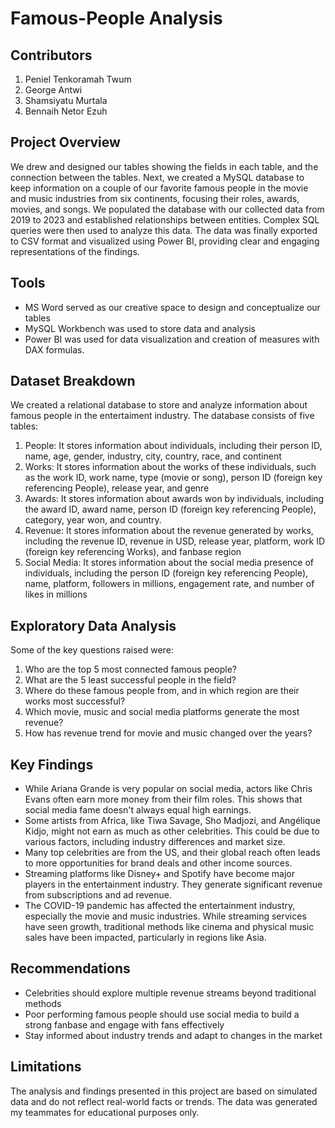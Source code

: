 # Famous-People Analysis
## Contributors

1. Peniel Tenkoramah Twum
2. George Antwi
3. Shamsiyatu Murtala
4. ⁠Bennaih Netor Ezuh

   
## Project Overview

We drew and designed our tables showing the fields in each table, and the connection between the tables. Next, we created a MySQL database to keep information on a couple of our favorite famous people in the movie and music industries from six continents, focusing their roles, awards, movies, and songs. We populated the database with our collected data  from 2019 to 2023 and established relationships between entities. Complex SQL queries were then used to analyze this data. The data was finally exported to CSV format and visualized using Power BI, providing clear and engaging representations of the findings.


## Tools
- MS Word served as our creative space to design and conceptualize our tables
- MySQL Workbench was used to store data and analysis
- Power BI was used for data visualization and creation of measures with DAX formulas.


## Dataset Breakdown

We created a relational database to store and analyze information about famous people in the entertaiment industry. The database consists of five tables:

1. People: It stores information about individuals, including their person ID, name, age, gender, industry, city, country, race, and continent
2. Works: It stores information about the works of these individuals, such as the work ID, work name, type (movie or song), person ID (foreign key referencing People), release year, and genre
3. Awards: It stores information about awards won by individuals, including the award ID, award name, person ID (foreign key referencing People), category, year won, and country.
4. Revenue: It stores information about the revenue generated by works, including the revenue ID, revenue in USD, release year, platform, work ID (foreign key referencing Works), and fanbase region
5. Social Media: It stores information about the social media presence of individuals, including the person ID (foreign key referencing People), name, platform, followers in millions, engagement rate, and number of likes in millions
   

## Exploratory Data Analysis 

Some of the key questions raised were:

1. Who are the top 5 most connected famous people?
2. What are the 5 least successful people in the field?
3. Where do these famous people from, and in which region are their works most successful?
4. Which movie, music and social media platforms generate the most revenue?
5. How has revenue trend for movie and music changed over the years? 


## Key Findings

- While Ariana Grande is very popular on social media, actors like Chris Evans often earn more money from their film roles. This shows that social media fame doesn't always equal high earnings.
- Some artists from Africa, like Tiwa Savage, Sho Madjozi, and Angélique Kidjo, might not earn as much as other celebrities. This could be due to various factors, including industry differences and market size.
- Many top celebrities are from the US, and their global reach often leads to more opportunities for brand deals and other income sources.
- Streaming platforms like Disney+ and Spotify have become major players in the entertainment industry. They generate significant revenue from subscriptions and ad revenue.
- The COVID-19 pandemic has affected the entertainment industry, especially the movie and music industries. While streaming services have seen growth, traditional methods like cinema and physical music sales have been impacted, particularly in regions like Asia.
  

## Recommendations

- Celebrities should explore multiple revenue streams beyond traditional methods
- Poor performing famous people should use social media to build a strong fanbase and engage with fans effectively
- Stay informed about industry trends and adapt to changes in the market


## Limitations

The analysis and findings presented in this project are based on simulated data and do not reflect real-world facts or trends. The data was generated my teammates for educational purposes only.
